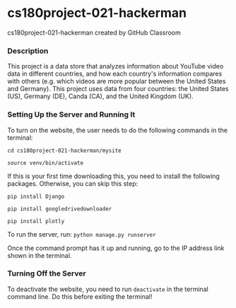 # cs180project-021-hackerman
cs180project-021-hackerman created by GitHub Classroom      

### Description
This project is a data store that analyzes information about YouTube video data in different countries, and how each country's information compares with others (e.g. which videos are more popular between the United States and Germany). This project uses data from four countries: the United States (US), Germany (DE), Canda (CA), and the United Kingdom (UK).

### Setting Up the Server and Running It
To turn on the website, the user needs to do the following commands in the terminal:

`cd cs180project-021-hackerman/mysite`

`source venv/bin/activate`

If this is your first time downloading this, you need to install the following packages. Otherwise, you can skip this step:

`pip install Django`

`pip install googledrivedownloader`

`pip install plotly`

To run the server, run: `python manage.py runserver`

Once the command prompt has it up and running, go to the IP address link shown in the terminal.

### Turning Off the Server
To deactivate the website, you need to run `deactivate` in the terminal command line. Do this before exiting the terminal!
